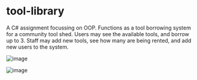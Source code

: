 # tool-library
A C# assignment focussing on OOP. Functions  as a tool borrowing system for a community tool shed. Users may see the available tools, and borrow up to 3. 
Staff may add new tools, see how many are being rented, and add new users to the system.

![image](https://user-images.githubusercontent.com/82748756/162881964-6abfde79-c31f-4e01-b55d-7e01e3a93f27.png)

![image](https://user-images.githubusercontent.com/82748756/162882064-cf3fcab5-8ac7-4a68-9e5d-cc2b3fbbb20d.png)
